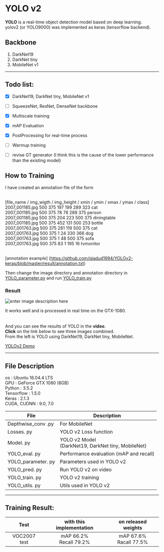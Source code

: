 # YOLO v2

**YOLO** is a real-time object detection model based on deep learning. <br>
yolov2 (or YOLO9000) was implemented as keras (tensorflow backend).


## Backbone
1. DarkNet19
2. DarkNet tiny
3. MobileNet v1
- - -

## Todo list:
- [x] DarkNet19, DarkNet tiny, MobileNet v1
- [ ] SqueezeNet, ResNet, DenseNet backbone
- [x] Multiscale training
- [x] mAP Evaluation
- [x] PostProcessing for real-time process
- [ ] Warmup training
- [ ] revise GT generator (I think this is the cause of the lower performance than the existing model)


## How to Training

I have created an annotation file of the form <br/><br/>

[file_name / img_wigth / img_height / xmin / ymin / xmax / ymax / class]<br/>
2007_001185.jpg 500 375 197 199 289 323 cat <br/>
2007_001185.jpg 500 375 78 78 289 375 person <br/>
2007_001185.jpg 500 375 204 223 500 375 diningtable <br/>
2007_001185.jpg 500 375 452 131 500 253 bottle <br/>
2007_001763.jpg 500 375 281 119 500 375 cat <br/>
2007_001763.jpg 500 375 1 24 330 366 dog <br/>
2007_001763.jpg 500 375 1 48 500 375 sofa <br/>
2007_001763.jpg 500 375 83 1 195 16 tvmonitor <br/><br/>

[annotation example] (https://github.com/qjadud1994/YOLOv2-keras/blob/master/result/annotation.txt)

Then change the image directory and annotation directory in [YOLO_parameter.py](https://github.com/qjadud1994/YOLOv2-keras/blob/master/YOLO_parameter.py)  and run [YOLO_train.py](https://github.com/qjadud1994/YOLOv2-keras/blob/master/YOLO_train.py)


### Result
![enter image description here](https://github.com/qjadud1994/YOLOv2-keras/blob/master/result/yolo%20test.jpg)

It works well and is processed in real time on the GTX-1080.
<br><br><br>
And you can see the results of YOLO in the **video**.<br>
**Click** on the link below to see three images combined. <br>
From the left is YOLO using DarkNet19, DarkNet tiny, MobileNet. <br>

[YOLOv2 Demo](https://youtu.be/s3KO7YEkniQ)

- - -

## File Description

os : Ubuntu 16.04.4 LTS <br>
GPU : GeForce GTX 1080 (8GB) <br>
Python : 3.5.2 <br>
Tensorflow : 1.5.0 <br>
Keras : 2.1.3 <br>
CUDA, CUDNN : 9.0, 7.0 <br>

|       File         |Description                                                   |
|----------------|--------------------------------------------------|
|Depthwise_conv .py  |  For MobileNet            |
|Losses. py |  YOLO v2 Loss function            |
|Model. py | YOLO v2 Model <br> (DarkNet19, DarkNet tiny, MobileNet) |
|YOLO_eval. py | Performance evaluation (mAP and recall)  |
|YOLO_parameter. py | Parameters used in YOLO v2 |
|YOLO_pred. py | Run YOLO v2 on video  |
|YOLO_train. py | YOLO v2 training |
|YOLO_utils. py | Utils used in YOLO v2|

- - -

## Training Result:

| Test  | with this implementation | on released weights |
|:---------------:|:-------------:|:-------------:|
| VOC2007 test    | mAP 66.2% <br> Recall 79.2%|    mAP 67.6% <br> Racall 77.5% |

